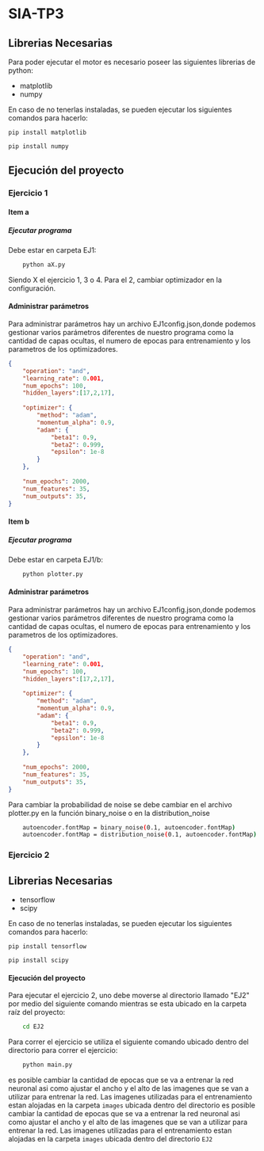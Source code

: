 # SIA-TP3

## Librerias Necesarias

Para poder ejecutar el motor es necesario poseer las siguientes librerias de python:

- matplotlib
- numpy

En caso de no tenerlas instaladas, se pueden ejecutar los siguientes comandos para hacerlo:

`pip install matplotlib`

`pip install numpy`

## Ejecución del proyecto

### Ejercicio 1

#### Item a

##### Ejecutar programa

Debe estar en carpeta EJ1:

```bash
    python aX.py
```

Siendo X el ejercicio 1, 3 o 4. Para el 2, cambiar optimizador en la configuración.

#### Administrar parámetros

Para administrar parámetros hay un archivo EJ1config.json,donde podemos gestionar varios parámetros diferentes de nuestro programa como la cantidad de capas ocultas, el numero de epocas para entrenamiento y los parametros de los optimizadores.

```json
{
    "operation": "and",
    "learning_rate": 0.001,
    "num_epochs": 100,
    "hidden_layers":[17,2,17],
    
    "optimizer": {
        "method": "adam",
        "momentum_alpha": 0.9,
        "adam": {
            "beta1": 0.9,
            "beta2": 0.999,
            "epsilon": 1e-8
        }
    },
    
    "num_epochs": 2000,
    "num_features": 35,
    "num_outputs": 35,
}
```

#### Item b

##### Ejecutar programa

Debe estar en carpeta EJ1/b:

```bash
    python plotter.py
```

#### Administrar parámetros

Para administrar parámetros hay un archivo EJ1config.json,donde podemos gestionar varios parámetros diferentes de nuestro programa como la cantidad de capas ocultas, el numero de epocas para entrenamiento y los parametros de los optimizadores.

```json
{
    "operation": "and",
    "learning_rate": 0.001,
    "num_epochs": 100,
    "hidden_layers":[17,2,17],
    
    "optimizer": {
        "method": "adam",
        "momentum_alpha": 0.9,
        "adam": {
            "beta1": 0.9,
            "beta2": 0.999,
            "epsilon": 1e-8
        }
    },
    
    "num_epochs": 2000,
    "num_features": 35,
    "num_outputs": 35,
}
```

Para cambiar la probabilidad de noise se debe cambiar en el archivo plotter.py en la función binary_noise o en la distribution_noise

```bash
    autoencoder.fontMap = binary_noise(0.1, autoencoder.fontMap)
    autoencoder.fontMap = distribution_noise(0.1, autoencoder.fontMap)
```

### Ejercicio 2

## Librerias Necesarias

- tensorflow
- scipy

En caso de no tenerlas instaladas, se pueden ejecutar los siguientes comandos para hacerlo:

`pip install tensorflow`

`pip install scipy`

#### Ejecución del proyecto

Para ejecutar el ejercicio 2, uno debe moverse al directorio llamado "EJ2" por medio del siguiente comando mientras se esta ubicado en la carpeta raíz del proyecto:

```bash
    cd EJ2
```

Para correr el ejercicio se utiliza el siguiente comando ubicado dentro del directorio para correr el ejercicio:

```bash
    python main.py
```

es posible cambiar la cantidad de epocas que se va a entrenar la red neuronal asi como ajustar el ancho y el alto de las imagenes que se van a utilizar para entrenar la red. Las imagenes utilizadas para el entrenamiento estan alojadas en la carpeta `images` ubicada dentro del directorio es posible cambiar la cantidad de epocas que se va a entrenar la red neuronal asi como ajustar el ancho y el alto de las imagenes que se van a utilizar para entrenar la red. Las imagenes utilizadas para el entrenamiento estan alojadas en la carpeta `images` ubicada dentro del directorio `EJ2`
